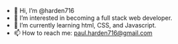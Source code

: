 - 👋 Hi, I’m @harden716
- 👀 I’m interested in becoming a full stack web developer.
- 🌱 I’m currently learning html, CSS, and Javascript.
- 📫 How to reach me: paul.harden716@gmail.com

<!---
harden716/harden716 is a ✨ special ✨ repository because its `README.md` (this file) appears on your GitHub profile.
You can click the Preview link to take a look at your changes.
--->
